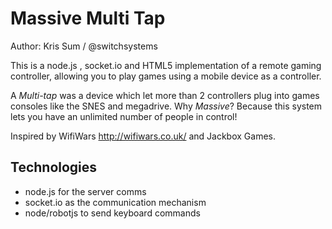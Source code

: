 # Massive Multi Tap

Author: Kris Sum / @switchsystems

This is a node.js , socket.io and HTML5 implementation of a remote gaming controller, 
allowing you to play games using a mobile device as a controller.

A *Multi-tap* was a device which let more than 2 controllers plug into games consoles like the SNES and megadrive. 
Why *Massive*? Because this system lets you have an unlimited number of people in control!

Inspired by WifiWars http://wifiwars.co.uk/ and Jackbox Games.

## Technologies

* node.js for the server comms
* socket.io as the communication mechanism
* node/robotjs to send keyboard commands
